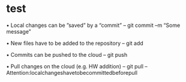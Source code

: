 # test

• Local changes can be ”saved” by a “commit”
    – git commit <file-to-commit> –m “Some message”
  
• New files have to be added to the repository 
    – git add <file-to-add>
  
• Commits can be pushed to the cloud 
    – git push
    
• Pull changes on the cloud (e.g. HW addition) 
    – git pull
    – Attention:localchangeshavetobecommittedbeforepull
    
